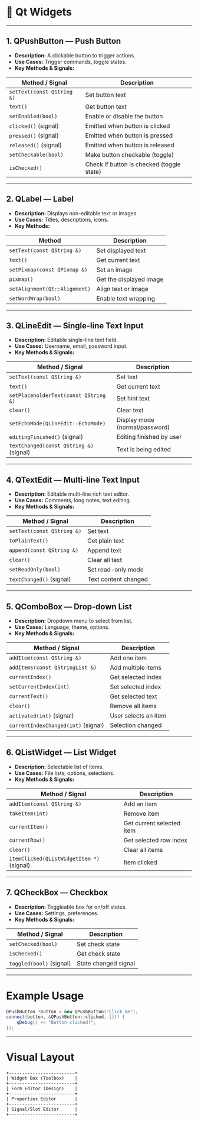 # 🌟 Qt Widgets

---

## 1. QPushButton — **Push Button**

* **Description:** A clickable button to trigger actions.
* **Use Cases:** Trigger commands, toggle states.
* **Key Methods & Signals:**

| Method / Signal            | Description                               |
| -------------------------- | ----------------------------------------- |
| `setText(const QString &)` | Set button text                           |
| `text()`                   | Get button text                           |
| `setEnabled(bool)`         | Enable or disable the button              |
| `clicked()` (signal)       | Emitted when button is clicked            |
| `pressed()` (signal)       | Emitted when button is pressed            |
| `released()` (signal)      | Emitted when button is released           |
| `setCheckable(bool)`       | Make button checkable (toggle)            |
| `isChecked()`              | Check if button is checked (toggle state) |

---

## 2. QLabel — **Label**

* **Description:** Displays non-editable text or images.
* **Use Cases:** Titles, descriptions, icons.
* **Key Methods:**

| Method                        | Description             |
| ----------------------------- | ----------------------- |
| `setText(const QString &)`    | Set displayed text      |
| `text()`                      | Get current text        |
| `setPixmap(const QPixmap &)`  | Set an image            |
| `pixmap()`                    | Get the displayed image |
| `setAlignment(Qt::Alignment)` | Align text or image     |
| `setWordWrap(bool)`           | Enable text wrapping    |

---

## 3. QLineEdit — **Single-line Text Input**

* **Description:** Editable single-line text field.
* **Use Cases:** Username, email, password input.
* **Key Methods & Signals:**

| Method / Signal                         | Description                    |
| --------------------------------------- | ------------------------------ |
| `setText(const QString &)`              | Set text                       |
| `text()`                                | Get current text               |
| `setPlaceholderText(const QString &)`   | Set hint text                  |
| `clear()`                               | Clear text                     |
| `setEchoMode(QLineEdit::EchoMode)`      | Display mode (normal/password) |
| `editingFinished()` (signal)            | Editing finished by user       |
| `textChanged(const QString &)` (signal) | Text is being edited           |

---

## 4. QTextEdit — **Multi-line Text Input**

* **Description:** Editable multi-line rich text editor.
* **Use Cases:** Comments, long notes, text editing.
* **Key Methods & Signals:**

| Method / Signal            | Description          |
| -------------------------- | -------------------- |
| `setText(const QString &)` | Set text             |
| `toPlainText()`            | Get plain text       |
| `append(const QString &)`  | Append text          |
| `clear()`                  | Clear all text       |
| `setReadOnly(bool)`        | Set read-only mode   |
| `textChanged()` (signal)   | Text content changed |

---

## 5. QComboBox — **Drop-down List**

* **Description:** Dropdown menu to select from list.
* **Use Cases:** Language, theme, options.
* **Key Methods & Signals:**

| Method / Signal                     | Description          |
| ----------------------------------- | -------------------- |
| `addItem(const QString &)`          | Add one item         |
| `addItems(const QStringList &)`     | Add multiple items   |
| `currentIndex()`                    | Get selected index   |
| `setCurrentIndex(int)`              | Set selected index   |
| `currentText()`                     | Get selected text    |
| `clear()`                           | Remove all items     |
| `activated(int)` (signal)           | User selects an item |
| `currentIndexChanged(int)` (signal) | Selection changed    |

---

## 6. QListWidget — **List Widget**

* **Description:** Selectable list of items.
* **Use Cases:** File lists, options, selections.
* **Key Methods & Signals:**

| Method / Signal                           | Description               |
| ----------------------------------------- | ------------------------- |
| `addItem(const QString &)`                | Add an item               |
| `takeItem(int)`                           | Remove item               |
| `currentItem()`                           | Get current selected item |
| `currentRow()`                            | Get selected row index    |
| `clear()`                                 | Clear all items           |
| `itemClicked(QListWidgetItem *)` (signal) | Item clicked              |

---

## 7. QCheckBox — **Checkbox**

* **Description:** Toggleable box for on/off states.
* **Use Cases:** Settings, preferences.
* **Key Methods & Signals:**

| Method / Signal          | Description          |
| ------------------------ | -------------------- |
| `setChecked(bool)`       | Set check state      |
| `isChecked()`            | Get check state      |
| `toggled(bool)` (signal) | State changed signal |

---

# Example Usage

```cpp
QPushButton *button = new QPushButton("Click me");
connect(button, &QPushButton::clicked, []() {
    qDebug() << "Button clicked!";
});
```

---

# Visual Layout

```
+-------------------------+
| Widget Box (Toolbox)    |
+-------------------------+
| Form Editor (Design)    |
+-------------------------+
| Properties Editor       |
+-------------------------+
| Signal/Slot Editor      |
+-------------------------+
```

